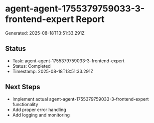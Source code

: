 # agent-agent-1755379759033-3-frontend-expert Report

Generated: 2025-08-18T13:51:33.291Z

## Status
- Task: agent-agent-1755379759033-3-frontend-expert
- Status: Completed
- Timestamp: 2025-08-18T13:51:33.291Z

## Next Steps
- Implement actual agent-agent-1755379759033-3-frontend-expert functionality
- Add proper error handling
- Add logging and monitoring
